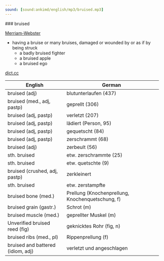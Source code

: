 ```yaml
---
sound: [sound:ankimd/english/mp3/bruised.mp3]
---
```


\### bruised

[Merriam-Webster](https://www.merriam-webster.com/dictionary/bruised)

- having a bruise or many bruises, damaged or wounded by or as if by being struck
    - a badly bruised fighter
    - a bruised apple
    - a bruised ego

[dict.cc](https://www.dict.cc/bruised)

| English        | German       |
| -------------- | ------------ |
| bruised (adj) | blutunterlaufen (437) |
| bruised (med., adj, pastp) | geprellt (306) |
| bruised (adj, pastp) | verletzt (207) |
| bruised (adj, pastp) | lädiert (Person, 95) |
| bruised (adj, pastp) | gequetscht (84) |
| bruised (adj, pastp) | zerschrammt (68) |
| bruised (adj) | zerbeult (56) |
| sth. bruised | etw. zerschrammte (25) |
| sth. bruised | etw. quetschte (9) |
| bruised (crushed, adj, pastp) | zerkleinert |
| sth. bruised | etw. zerstampfte |
| bruised bone (med.) | Prellung (Knochenprellung, Knochenquetschung, f) |
| bruised grain (gastr.) | Schrot (m) |
| bruised muscle (med.) | geprellter Muskel (m) |
| Unverified bruised reed (fig) | geknicktes Rohr (fig, n) |
| bruised ribs (med., pl) | Rippenprellung (f) |
| bruised and battered (idiom, adj) | verletzt und angeschlagen |
